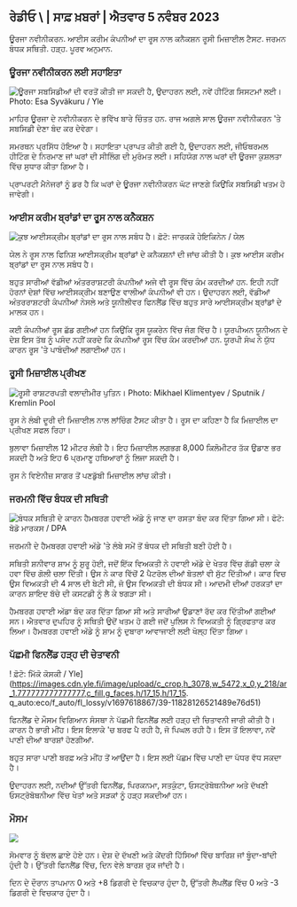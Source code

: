 ## ਰੇਡੀਓ \ | ਸਾਫ਼ ਖ਼ਬਰਾਂ \| ਐਤਵਾਰ 5 ਨਵੰਬਰ 2023

ਊਰਜਾ ਨਵੀਨੀਕਰਨ. ਆਈਸ ਕਰੀਮ ਕੰਪਨੀਆਂ ਦਾ ਰੂਸ ਨਾਲ ਕਨੈਕਸ਼ਨ ਰੂਸੀ ਮਿਜ਼ਾਈਲ ਟੈਸਟ. ਜਰਮਨ ਬੰਧਕ ਸਥਿਤੀ. ਹੜ੍ਹ. ਪੂਰਵ ਅਨੁਮਾਨ.

### ਊਰਜਾ ਨਵੀਨੀਕਰਨ ਲਈ ਸਹਾਇਤਾ

![ਊਰਜਾ ਸਬਸਿਡੀਆਂ ਦੀ ਵਰਤੋਂ ਕੀਤੀ ਜਾ ਸਕਦੀ ਹੈ, ਉਦਾਹਰਨ ਲਈ, ਨਵੇਂ ਹੀਟਿੰਗ ਸਿਸਟਮਾਂ ਲਈ। Photo: Esa Syväkuru / Yle](https://images.cdn.yle.fi/image/upload/c_crop,h_3349,w_5954,x_0,y_325/ar_1.7777777777777777,c_fill,g_faces,h_675,w_1200/dpr_1.0/q_auto:eco/f_auto/fl_lossy/v1676637402/39-107442463ef747ea1acd)

ਮਾਹਿਰ ਊਰਜਾ ਦੇ ਨਵੀਨੀਕਰਨ ਦੇ ਭਵਿੱਖ ਬਾਰੇ ਚਿੰਤਤ ਹਨ. ਰਾਜ ਅਗਲੇ ਸਾਲ ਊਰਜਾ ਨਵੀਨੀਕਰਨ 'ਤੇ ਸਬਸਿਡੀ ਦੇਣਾ ਬੰਦ ਕਰ ਦੇਵੇਗਾ।

ਸਮਰਥਨ ਪ੍ਰਸਿੱਧ ਹੋਇਆ ਹੈ। ਸਹਾਇਤਾ ਪ੍ਰਾਪਤ ਕੀਤੀ ਗਈ ਹੈ, ਉਦਾਹਰਨ ਲਈ, ਜੀਓਥਰਮਲ ਹੀਟਿੰਗ ਦੇ ਨਿਰਮਾਣ ਜਾਂ ਘਰਾਂ ਦੀ ਸੀਲਿੰਗ ਦੀ ਮੁਰੰਮਤ ਲਈ। ਸਹਿਯੋਗ ਨਾਲ ਘਰਾਂ ਦੀ ਊਰਜਾ ਕੁਸ਼ਲਤਾ ਵਿੱਚ ਸੁਧਾਰ ਕੀਤਾ ਗਿਆ ਹੈ।

ਪ੍ਰਾਪਰਟੀ ਮੈਨੇਜਰਾਂ ਨੂੰ ਡਰ ਹੈ ਕਿ ਘਰਾਂ ਦੇ ਊਰਜਾ ਨਵੀਨੀਕਰਨ ਘੱਟ ਜਾਣਗੇ ਕਿਉਂਕਿ ਸਬਸਿਡੀ ਖਤਮ ਹੋ ਜਾਵੇਗੀ।

### ਆਈਸ ਕਰੀਮ ਬ੍ਰਾਂਡਾਂ ਦਾ ਰੂਸ ਨਾਲ ਕਨੈਕਸ਼ਨ

![ਕੁਝ ਆਈਸਕ੍ਰੀਮ ਬ੍ਰਾਂਡਾਂ ਦਾ ਰੂਸ ਨਾਲ ਸਬੰਧ ਹੈ। ਫ਼ੋਟੋ: ਜਾਰਕਕੋ ਹੇਇਕਿਨੇਨ / ਯੇਲ](https://images.cdn.yle.fi/image/upload/c_crop,h_2268,w_4031,x_0,y_0/ar_1.777777777777777,c_fill,g_faces,h/6750,h/1750q_auto:eco/f_auto/fl_lossy/v1682321321/39-110323664462e3b6fb8b)

ਯੇਲ ਨੇ ਰੂਸ ਨਾਲ ਫਿਨਿਸ਼ ਆਈਸਕ੍ਰੀਮ ਬ੍ਰਾਂਡਾਂ ਦੇ ਕਨੈਕਸ਼ਨਾਂ ਦੀ ਜਾਂਚ ਕੀਤੀ ਹੈ। ਕੁਝ ਆਈਸ ਕਰੀਮ ਬ੍ਰਾਂਡਾਂ ਦਾ ਰੂਸ ਨਾਲ ਸਬੰਧ ਹੈ।

ਬਹੁਤ ਸਾਰੀਆਂ ਵੱਡੀਆਂ ਅੰਤਰਰਾਸ਼ਟਰੀ ਕੰਪਨੀਆਂ ਅਜੇ ਵੀ ਰੂਸ ਵਿੱਚ ਕੰਮ ਕਰਦੀਆਂ ਹਨ. ਇਹੀ ਨਹੀਂ ਹੋਰਨਾਂ ਦੇਸ਼ਾਂ ਵਿੱਚ ਆਈਸਕ੍ਰੀਮ ਬਣਾਉਣ ਵਾਲੀਆਂ ਕੰਪਨੀਆਂ ਵੀ ਹਨ। ਉਦਾਹਰਨ ਲਈ, ਵੱਡੀਆਂ ਅੰਤਰਰਾਸ਼ਟਰੀ ਕੰਪਨੀਆਂ ਨੇਸਲੇ ਅਤੇ ਯੂਨੀਲੀਵਰ ਫਿਨਲੈਂਡ ਵਿੱਚ ਬਹੁਤ ਸਾਰੇ ਆਈਸਕ੍ਰੀਮ ਬ੍ਰਾਂਡਾਂ ਦੇ ਮਾਲਕ ਹਨ।

ਕਈ ਕੰਪਨੀਆਂ ਰੂਸ ਛੱਡ ਗਈਆਂ ਹਨ ਕਿਉਂਕਿ ਰੂਸ ਯੂਕਰੇਨ ਵਿੱਚ ਜੰਗ ਵਿੱਚ ਹੈ। ਯੂਰਪੀਅਨ ਯੂਨੀਅਨ ਦੇ ਦੇਸ਼ ਇਸ ਤੱਥ ਨੂੰ ਪਸੰਦ ਨਹੀਂ ਕਰਦੇ ਕਿ ਕੰਪਨੀਆਂ ਰੂਸ ਵਿੱਚ ਕੰਮ ਕਰਦੀਆਂ ਹਨ. ਯੂਰਪੀ ਸੰਘ ਨੇ ਯੁੱਧ ਕਾਰਨ ਰੂਸ 'ਤੇ ਪਾਬੰਦੀਆਂ ਲਗਾਈਆਂ ਹਨ।

### ਰੂਸੀ ਮਿਜ਼ਾਈਲ ਪ੍ਰੀਖਣ

![ਰੂਸੀ ਰਾਸ਼ਟਰਪਤੀ ਵਲਾਦੀਮੀਰ ਪੁਤਿਨ। Photo: Mikhael Klimentyev / Sputnik / Kremlin Pool](https://images.cdn.yle.fi/image/upload/c_crop,h_4519,w_8034,x_16,y_238/ar_1.7777777777777777,c_fill,g_faces,h_675,w_1200/dpr_1.0/q_auto:eco/f_auto/fl_lossy/v1678982359/39-108632664133bfc2dc51)

ਰੂਸ ਨੇ ਲੰਬੀ ਦੂਰੀ ਦੀ ਮਿਜ਼ਾਈਲ ਨਾਲ ਲਾਂਚਿੰਗ ਟੈਸਟ ਕੀਤਾ ਹੈ। ਰੂਸ ਦਾ ਕਹਿਣਾ ਹੈ ਕਿ ਮਿਜ਼ਾਈਲ ਦਾ ਪ੍ਰੀਖਣ ਸਫਲ ਰਿਹਾ।

ਬੁਲਾਵਾ ਮਿਜ਼ਾਈਲ 12 ਮੀਟਰ ਲੰਬੀ ਹੈ। ਇਹ ਮਿਜ਼ਾਈਲ ਲਗਭਗ 8,000 ਕਿਲੋਮੀਟਰ ਤੱਕ ਉਡਾਣ ਭਰ ਸਕਦੀ ਹੈ ਅਤੇ ਇਹ 6 ਪ੍ਰਮਾਣੂ ਹਥਿਆਰਾਂ ਨੂੰ ਲਿਜਾ ਸਕਦੀ ਹੈ।

ਰੂਸ ਨੇ ਵਿਏਨੀਜ਼ ਸਾਗਰ ਤੋਂ ਪਣਡੁੱਬੀ ਮਿਜ਼ਾਈਲ ਲਾਂਚ ਕੀਤੀ।

### ਜਰਮਨੀ ਵਿੱਚ ਬੰਧਕ ਦੀ ਸਥਿਤੀ

![ਬੰਧਕ ਸਥਿਤੀ ਦੇ ਕਾਰਨ ਹੈਮਬਰਗ ਹਵਾਈ ਅੱਡੇ ਨੂੰ ਜਾਣ ਦਾ ਰਸਤਾ ਬੰਦ ਕਰ ਦਿੱਤਾ ਗਿਆ ਸੀ। ਫੋਟੋ: ਬੋਡੋ ਮਾਰਕਸ / DPA](https://images.cdn.yle.fi/image/upload/c_crop,h_2703,w_4806,x_0,y_500/ar_1.77777777777777,c_fill,g_faces,h_6275/0p_0d.q_auto:eco/f_auto/fl_lossy/v1699181525/39-11959676547736ea1bc0)

ਜਰਮਨੀ ਦੇ ਹੈਮਬਰਗ ਹਵਾਈ ਅੱਡੇ 'ਤੇ ਲੰਬੇ ਸਮੇਂ ਤੋਂ ਬੰਧਕ ਦੀ ਸਥਿਤੀ ਬਣੀ ਹੋਈ ਹੈ।

ਸਥਿਤੀ ਸ਼ਨੀਵਾਰ ਸ਼ਾਮ ਨੂੰ ਸ਼ੁਰੂ ਹੋਈ, ਜਦੋਂ ਇੱਕ ਵਿਅਕਤੀ ਨੇ ਹਵਾਈ ਅੱਡੇ ਦੇ ਖੇਤਰ ਵਿੱਚ ਗੱਡੀ ਚਲਾ ਕੇ ਹਵਾ ਵਿੱਚ ਗੋਲੀ ਚਲਾ ਦਿੱਤੀ। ਉਸ ਨੇ ਕਾਰ ਵਿੱਚੋਂ 2 ਪੈਟਰੋਲ ਦੀਆਂ ਬੋਤਲਾਂ ਵੀ ਸੁੱਟ ਦਿੱਤੀਆਂ। ਕਾਰ ਵਿਚ ਉਸ ਵਿਅਕਤੀ ਦੀ 4 ਸਾਲ ਦੀ ਬੇਟੀ ਸੀ, ਜੋ ਉਸ ਵਿਅਕਤੀ ਦੀ ਬੰਧਕ ਸੀ। ਆਦਮੀ ਦੀਆਂ ਹਰਕਤਾਂ ਦਾ ਕਾਰਨ ਸ਼ਾਇਦ ਬੱਚੇ ਦੀ ਕਸਟਡੀ ਨੂੰ ਲੈ ਕੇ ਝਗੜਾ ਸੀ।

ਹੈਮਬਰਗ ਹਵਾਈ ਅੱਡਾ ਬੰਦ ਕਰ ਦਿੱਤਾ ਗਿਆ ਸੀ ਅਤੇ ਸਾਰੀਆਂ ਉਡਾਣਾਂ ਰੱਦ ਕਰ ਦਿੱਤੀਆਂ ਗਈਆਂ ਸਨ। ਐਤਵਾਰ ਦੁਪਹਿਰ ਨੂੰ ਸਥਿਤੀ ਉਦੋਂ ਖਤਮ ਹੋ ਗਈ ਜਦੋਂ ਪੁਲਿਸ ਨੇ ਵਿਅਕਤੀ ਨੂੰ ਗ੍ਰਿਫਤਾਰ ਕਰ ਲਿਆ। ਹੈਮਬਰਗ ਹਵਾਈ ਅੱਡੇ ਨੂੰ ਸ਼ਾਮ ਨੂੰ ਦੁਬਾਰਾ ਆਵਾਜਾਈ ਲਈ ਖੋਲ੍ਹ ਦਿੱਤਾ ਗਿਆ।

### ਪੱਛਮੀ ਫਿਨਲੈਂਡ ਹੜ੍ਹ ਦੀ ਚੇਤਾਵਨੀ

! ਫ਼ੋਟੋ: ਮਿੱਕੋ ਕੋਸਕੀ / Yle](https://images.cdn.yle.fi/image/upload/c_crop,h_3078,w_5472,x_0,y_218/ar_1.777777777777777,c_fill,g_faces,h/17_15,h/17_15. q_auto:eco/f_auto/fl_lossy/v1697618867/39-11828126521489e76d51)

ਫਿਨਲੈਂਡ ਦੇ ਮੌਸਮ ਵਿਗਿਆਨ ਸੰਸਥਾ ਨੇ ਪੱਛਮੀ ਫਿਨਲੈਂਡ ਲਈ ਹੜ੍ਹ ਦੀ ਚਿਤਾਵਨੀ ਜਾਰੀ ਕੀਤੀ ਹੈ। ਕਾਰਨ ਹੈ ਭਾਰੀ ਮੀਂਹ। ਇਸ ਇਲਾਕੇ 'ਚ ਬਰਫ ਪੈ ਰਹੀ ਹੈ, ਜੋ ਪਿਘਲ ਰਹੀ ਹੈ। ਇਸ ਤੋਂ ਇਲਾਵਾ, ਨਵੇਂ ਪਾਣੀ ਦੀਆਂ ਬਾਰਸ਼ਾਂ ਹੋਣਗੀਆਂ.

ਬਹੁਤ ਸਾਰਾ ਪਾਣੀ ਬਰਫ਼ ਅਤੇ ਮੀਂਹ ਤੋਂ ਆਉਂਦਾ ਹੈ। ਇਸ ਲਈ ਪੱਛਮ ਵਿੱਚ ਪਾਣੀ ਦਾ ਪੱਧਰ ਵੱਧ ਸਕਦਾ ਹੈ।

ਉਦਾਹਰਨ ਲਈ, ਨਦੀਆਂ ਉੱਤਰੀ ਫਿਨਲੈਂਡ, ਪਿਰਕਨਮਾ, ਸਤਕੁੰਟਾ, ਓਸਟ੍ਰੋਬੋਥਨੀਆ ਅਤੇ ਦੱਖਣੀ ਓਸਟ੍ਰੋਬੋਥਨੀਆ ਵਿੱਚ ਖੇਤਾਂ ਅਤੇ ਸੜਕਾਂ ਨੂੰ ਹੜ੍ਹ ਸਕਦੀਆਂ ਹਨ।

### ਮੌਸਮ

![](https://images.cdn.yle.fi/image/upload/c_crop,h_1080,w_1919,x_0,y_0/ar_1.777777777777777,c_fill,g_faces,h_675,w_1200/dco.f_auto/fl_lossy/v1699200945/39-11960206547bf95c98f5)

ਸੋਮਵਾਰ ਨੂੰ ਬੱਦਲ ਛਾਏ ਹੋਏ ਹਨ। ਦੇਸ਼ ਦੇ ਦੱਖਣੀ ਅਤੇ ਕੇਂਦਰੀ ਹਿੱਸਿਆਂ ਵਿੱਚ ਬਾਰਿਸ਼ ਜਾਂ ਬੂੰਦਾ-ਬਾਂਦੀ ਹੁੰਦੀ ਹੈ। ਉੱਤਰੀ ਫਿਨਲੈਂਡ ਵਿੱਚ, ਦਿਨ ਵੇਲੇ ਬਾਰਸ਼ ਰੁਕ ਜਾਂਦੀ ਹੈ।

ਦਿਨ ਦੇ ਦੌਰਾਨ ਤਾਪਮਾਨ 0 ਅਤੇ +8 ਡਿਗਰੀ ਦੇ ਵਿਚਕਾਰ ਹੁੰਦਾ ਹੈ, ਉੱਤਰੀ ਲੈਪਲੈਂਡ ਵਿੱਚ 0 ਅਤੇ -3 ਡਿਗਰੀ ਦੇ ਵਿਚਕਾਰ ਹੁੰਦਾ ਹੈ।